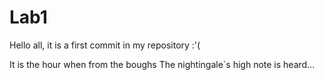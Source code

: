 # Lab1
Hello all, it is a first commit in my repository :'(

It is the hour when from the boughs
The nightingale`s high note is heard...
